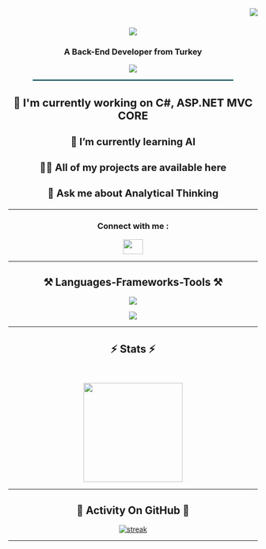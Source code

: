 <img align="right" src="https://komarev.com/ghpvc/?username=Mezaak&color=blue"/>

<h1 align="center">
    <img src="https://readme-typing-svg.herokuapp.com/?font=Righteous&size=35&center=true&vCenter=true&width=500&height=70&duration=4000&lines=Hi+There!+👋;+I'm+Emrecan+Kahraman!;" />
</h1>

<h3 align="center">A Back-End Developer from Turkey</h3>

[<p align="center">![](https://github-profile-trophy.vercel.app/?username=emrecankahraman&theme=discord&no-frame=true&no-bg=false&margin-w=4)</p>](url)



<div align="center">
    <hr style="width: 80%; border: 1px solid #4ca1af;">
    
   <h3 style="font-size: 22px;">🧠 I'm currently working on 
       <span>C#, ASP.NET MVC CORE</span>
   </h3>

   <h3 style="font-size: 20px;">🌱 I’m currently learning 
       <span>AI</span>
   </h3>

   <h3 style="font-size: 20px;">👨‍💻 All of my projects are available 
       here
   </h3>

   <h3 style="font-size: 20px;">💬 Ask me about 
       <span>Analytical Thinking</span>
   </h3>
</div>


<hr>
<h3 align="center">Connect with me :</h3>
<p align="center">
<a href="https://linkedin.com/in/emrecankahraman" target="blank"><img align="center" src="https://raw.githubusercontent.com/rahuldkjain/github-profile-readme-generator/master/src/images/icons/Social/linked-in-alt.svg" height="30" width="40" /></a>
</p>


<hr>
<h2 align="center">⚒️ Languages-Frameworks-Tools ⚒️</h2>
<div align="center">
<p> <a href="https://github.com/emrecankahraman"><img src="https://skillicons.dev/icons?i=vscode,github,git,npm,html,css,js,dotnet"> </a> </p>
    <p> <a href="https://github.com/emrecankahraman"><img src="https://skillicons.dev/icons?i=dotnet,cs,visualstudio,bootstrap,ps,react,mongodb,ts,"> </a> </p>
</div>   
<hr>
<h2 align="center">⚡ Stats ⚡</h2>
<br>
<p align="center">
<img height="200px" src="https://github-readme-stats.vercel.app/api?username=emrecankahraman&hide_border=true&show_icons=true&count_private=true&theme=gruvbox&bg_color=151515">
</p>
<hr>
<h2 align="center">💫 Activity On GitHub 💫</h2>


<p align="center">
  <a href="https://github.com/emrecankahraman">      
<img title="stats" alt="streak" src="https://github-readme-streak-stats.herokuapp.com/?user=emrecankahraman&theme=dark&hide_border=true&stroke=f53b3b"/>
</a> 
</p>
<hr>
